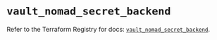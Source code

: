 # `vault_nomad_secret_backend`

Refer to the Terraform Registry for docs: [`vault_nomad_secret_backend`](https://registry.terraform.io/providers/hashicorp/vault/5.3.0/docs/resources/nomad_secret_backend).

